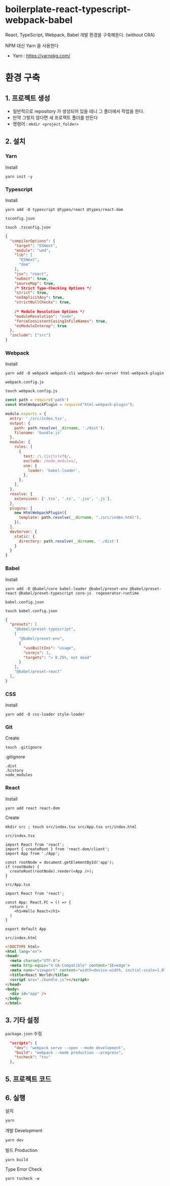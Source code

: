 # boilerplate-react-typescript-webpack-babel
React, TypeScript, Webpack, Babel 개발 환경을 구축해둔다. (without CRA)

NPM 대신 Yarn 을 사용한다 
- Yarn : https://yarnpkg.com/

# 환경 구축 
## 1. 프로젝트 생성 
- 일반적으로 repository 가 생성되어 있을 테니 그 폴더에서 작업을 한다.
- 만약 그렇지 않다면 새 프로젝트 폴더를 만든다 
- 명령어 : `mkdir <project_folder>`

## 2. 설치

### Yarn
Install
```command
yarn init -y
```

### Typescript
Install
```command
yarn add -D typescript @types/react @types/react-dom
```

`tsconfig.json`
```command
touch .tsconfig.json
```
```json
{
  "compilerOptions": {
    "target": "ESNext",
    "module": "umd",
    "lib": [
      "ESNext",
      "dom"
    ],
    "jsx": "react",
    "noEmit": true,    
    "sourceMap": true,
    /* Strict Type-Checking Options */
    "strict": true,
    "noImplicitAny": true,
    "strictNullChecks": true,
   
    /* Module Resolution Options */
    "moduleResolution": "node",
    "forceConsistentCasingInFileNames": true,
    "esModuleInterop": true
  },
  "include": ["src"]
}
```

### Webpack
Install
```command
yarn add -D webpack webpack-cli webpack-dev-server html-webpack-plugin
```

`webpack.config.js`
```command
touch webpack.config.js
```

```js
const path = require('path')
const HtmlWebpackPlugin = require("html-webpack-plugin");

module.exports = {
  entry: './src/index.tsx',
  output: {
    path: path.resolve(__dirname, './dist'),
    filename: 'bundle.js'
  },
  module: {
    rules: [
      {
        test: /\.(js|ts)x?$/,
        exclude: /node_modules/,
        use: {
          loader: 'babel-loader',
        },
      },
    ],
  },
  resolve: {
    extensions: ['.tsx', '.ts', '.jsx', '.js'],
  },
  plugins: [
    new HtmlWebpackPlugin({
      template: path.resolve(__dirname, "./src/index.html"),
    }),
  ],
  devServer: {
    static: {
      directory: path.resolve(__dirname, './dist')
    }
  }
}
```

### Babel
Install
```command
yarn add -D @babel/core babel-loader @babel/preset-env @babel/preset-react @babel/preset-typescript core-js  regenerator-runtime
```

`babel.config.json`
```command
touch babel.config.json
```

```json
{
  "presets": [
    "@babel/preset-typescript",
    [
      "@babel/preset-env",
      {
        "useBuiltIns": "usage",
        "corejs": 3,
        "targets": "> 0.25%, not dead"
      }
    ],
    "@babel/preset-react"
  ],
}
```

### CSS
Install
```command
yarn add -D css-loader style-loader
```


### Git
Create
```command
touch .gitignore
```

.gitignore
```
.dist
.history
node_modules
```

### React
Install
```command
yarn add react react-dom
```

Create
```
mkdir src ; touch src/index.tsx src/App.tsx src/index.html
```

`src/index.tsx`
```tsx
import React from 'react';
import { createRoot } from 'react-dom/client';
import App from './App';

const rootNode = document.getElementById('app');
if (rootNode) {
  createRoot(rootNode).render(<App />);
}
```

`src/App.tsx`
```tsx
import React from 'react';

const App: React.FC = () => {
  return (
    <h1>Hello React</h1>
  )
}

export default App
```

`src/index.html`
```html
<!DOCTYPE html>
<html lang="en">
<head>
  <meta charset="UTF-8">
  <meta http-equiv="X-UA-Compatible" content="IE=edge">
  <meta name="viewport" content="width=device-width, initial-scale=1.0">
  <title>React World</title>
  <script src="./bundle.js"></script>
</head>
<body>
  <div id="app" />  
</body>
</html>
```

## 3. 기타 설정
`package.json` 수정
```json
  "scripts": {
    "dev": "webpack serve --open --mode development",
    "build": "webpack --mode production --progress",
    "tscheck": "tsc"
  },
```

## 5. 프로젝트 코드 


## 6. 실행

설치
```
yarn
```

개발 Development
```
yarn dev
```

빌드 Production
```
yarn build
```

Type Error Check
```
yarn tscheck -w
```